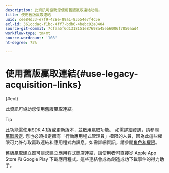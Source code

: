 ```yaml
---
description: 此資訊可協助您使用舊版贏取連結功能。
title: 使用舊版贏取連結
uuid: cee84d33-e7f9-428e-89a1-83554e7f4c5e
exl-id: 361ccdac-f1bc-4ff7-bdb6-4bebc92a8404
source-git-commit: 7cfaa5f6d1318151e87698a45eb6006f7850aad4
workflow-type: tm+mt
source-wordcount: '108'
ht-degree: 75%

---
```


# 使用舊版贏取連結{#use-legacy-acquisition-links}

{#eol}

此資訊可協助您使用舊版贏取連結。

>[!TIP]
>
>此功能需使用SDK 4.1版或更新版本，並啟用贏取功能。 如需詳細資訊，請參閱 [贏取設定](/help/using/acquisition-main/t-enable-acquisition.md). 您也必須指定擁有「行動應用程式管理員」權限的人員，因為此這些權限可允許存取贏取連結和應用程式內訊息。如需詳細資訊，請參閱[角色和權限](/help/using/gs/c-mob-roles-and-permissions.md)。

舊版贏取建立器可讓您建立應用程式商店連結，讓使用者可直接從 Apple App Store 和 Google Play 下載應用程式。這些連結會成為創造成功下載事件的得力助手。
